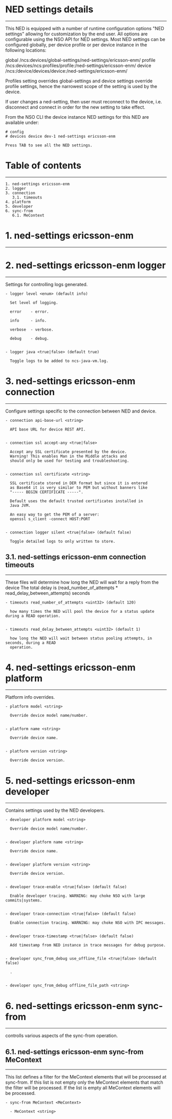 # NED settings details
----------------------

  This NED is equipped with a number of runtime configuration options "NED settings" allowing for
  customization by the end user. All options are configurable using the NSO API for NED settings.
  Most NED settings can be configured globally, per device profile or per device instance in the
  following locations:

  global
    /ncs:devices/global-settings/ned-settings/ericsson-enm/
  profile
    /ncs:devices/ncs:profiles/profile:<name>/ned-settings/ericsson-enm/
  device
    /ncs:/device/devices/device:<name>/ned-settings/ericsson-enm/

  Profiles setting overrides global-settings and device settings override profile settings,
  hence the narrowest scope of the setting is used by the device.

  If user changes a ned-setting, then user must reconnect to the device, i.e.
  disconnect and connect in order for the new setting to take effect.

  From the NSO CLI the device instance NED settings for this NED are available under:

   ```
   # config
   # devices device dev-1 ned-settings ericsson-enm

   Press TAB to see all the NED settings.

   ```


# Table of contents
-------------------

  ```
  1. ned-settings ericsson-enm
  2. logger
  3. connection
     3.1. timeouts
  4. platform
  5. developer
  6. sync-from
     6.1. MeContext
  ```


# 1. ned-settings ericsson-enm
------------------------------


# 2. ned-settings ericsson-enm logger
-------------------------------------

  Settings for controlling logs generated.


    - logger level <enum> (default info)

      Set level of logging.

      error    - error.

      info     - info.

      verbose  - verbose.

      debug    - debug.


    - logger java <true|false> (default true)

      Toggle logs to be added to ncs-java-vm.log.


# 3. ned-settings ericsson-enm connection
-----------------------------------------

  Configure settings specific to the connection between NED and device.


    - connection api-base-url <string>

      API base URL for device REST API.


    - connection ssl accept-any <true|false>

      Accept any SSL certificate presented by the device.
      Warning! This enables Man in the Middle attacks and
      should only be used for testing and troubleshooting.


    - connection ssl certificate <string>

      SSL certificate stored in DER format but since it is entered
      as Base64 it is very similar to PEM but without banners like
      "----- BEGIN CERTIFICATE -----".

      Default uses the default trusted certificates installed in
      Java JVM.

      An easy way to get the PEM of a server:
      openssl s_client -connect HOST:PORT


    - connection logger silent <true|false> (default false)

      Toggle detailed logs to only written to store.


## 3.1. ned-settings ericsson-enm connection timeouts
-----------------------------------------------------

  These files will determine how long the NED will wait for a reply from the device
  The total delay is (read_number_of_attempts * read_delay_between_attempts) seconds


    - timeouts read_number_of_attempts <uint32> (default 120)

      how many times the NED will pool the device for a status update during a READ operation.


    - timeouts read_delay_between_attempts <uint32> (default 1)

      how long the NED will wait between status pooling attempts, in seconds, during a READ
      operation.


# 4. ned-settings ericsson-enm platform
---------------------------------------

  Platform info overrides.


    - platform model <string>

      Override device model name/number.


    - platform name <string>

      Override device name.


    - platform version <string>

      Override device version.


# 5. ned-settings ericsson-enm developer
----------------------------------------

  Contains settings used by the NED developers.


    - developer platform model <string>

      Override device model name/number.


    - developer platform name <string>

      Override device name.


    - developer platform version <string>

      Override device version.


    - developer trace-enable <true|false> (default false)

      Enable developer tracing. WARNING: may choke NSO with large commits|systems.


    - developer trace-connection <true|false> (default false)

      Enable connection tracing. WARNING: may choke NSO with IPC messages.


    - developer trace-timestamp <true|false> (default false)

      Add timestamp from NED instance in trace messages for debug purpose.


    - developer sync_from_debug use_offline_file <true|false> (default false)

      .


    - developer sync_from_debug offline_file_path <string>


# 6. ned-settings ericsson-enm sync-from
----------------------------------------

  controlls various aspects of the sync-from operation.


## 6.1. ned-settings ericsson-enm sync-from MeContext
-----------------------------------------------------

  This list defines a filter for the MeContext elements that will be processed at sync-from.
  If this list is not empty only the MeContext elements that match the filter will be processed.
  If the list is empty all MeContext elements will be processed.

    - sync-from MeContext <MeContext>

      - MeContext <string>


